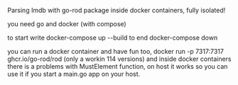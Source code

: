 Parsing Imdb with go-rod package inside docker containers, fully isolated! 

you need go and docker (with compose)

to start write docker-compose up --build 
to end docker-compose down

you can run a docker container and have fun too, docker run -p 7317:7317 ghcr.io/go-rod/rod (only a workin 114 versions) 
and inside docker containers there is a problems with MustElement function, on host it works so you can use it
if you start a main.go app on your host.

